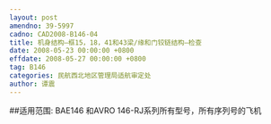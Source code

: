 ```yaml
---
layout: post
amendno: 39-5997
cadno: CAD2008-B146-04
title: 机身结构—框15，18，41和43梁/缘和门铰链结构—检查
date: 2008-05-23 00:00:00 +0800
effdate: 2008-05-27 00:00:00 +0800
tag: B146
categories: 民航西北地区管理局适航审定处
author: 谭震
---
```


##适用范围:
BAE146 和AVRO 146-RJ系列所有型号，所有序列号的飞机

